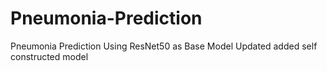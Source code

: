 # Pneumonia-Prediction
Pneumonia Prediction Using ResNet50 as Base Model
Updated added self constructed model

